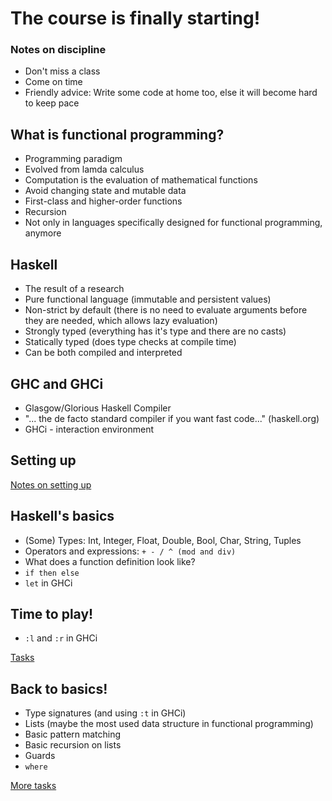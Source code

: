# The course is finally starting!


### Notes on discipline
* Don't miss a class
* Come on time
* Friendly advice: Write some code at home too, else it will become hard to keep pace

## What is functional programming?
* Programming paradigm
* Evolved from lamda calculus
* Computation is the evaluation of mathematical functions
* Avoid changing state and mutable data
* First-class and higher-order functions
* Recursion
* Not only in languages specifically designed for functional programming, anymore

## Haskell
* The result of a research
* Pure functional language (immutable and persistent values)
* Non-strict by default (there is no need to evaluate arguments before they are needed, which allows lazy evaluation)
* Strongly typed (everything has it's type and there are no casts)
* Statically typed (does type checks at compile time)
* Can be both compiled and interpreted

## GHC and GHCi
* Glasgow/Glorious Haskell Compiler
* "... the de facto standard compiler if you want fast code..." (haskell.org)
* GHCi - interaction environment

## Setting up
[Notes on setting up](../Setup/README.md)

## Haskell's basics
* (Some) Types: Int, Integer, Float, Double, Bool, Char, String, Tuples
* Operators and expressions: `+ - / ^ (mod and div)`
* What does a function definition look like?
* `if then else`
* `let` in GHCi

## Time to play!
* `:l` and `:r` in GHCi

[Tasks](tasks/README.md#01-even)

## Back to basics!
* Type signatures (and using `:t` in GHCi)
* Lists (maybe the most used data structure in functional programming)
* Basic pattern matching
* Basic recursion on lists
* Guards
* `where`

[More tasks](tasks/README.md#11-type-signatures)
